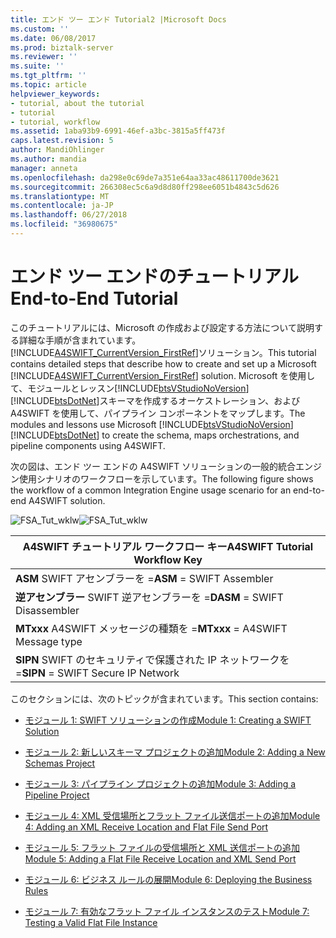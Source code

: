 ```yaml
---
title: エンド ツー エンド Tutorial2 |Microsoft Docs
ms.custom: ''
ms.date: 06/08/2017
ms.prod: biztalk-server
ms.reviewer: ''
ms.suite: ''
ms.tgt_pltfrm: ''
ms.topic: article
helpviewer_keywords:
- tutorial, about the tutorial
- tutorial
- tutorial, workflow
ms.assetid: 1aba93b9-6991-46ef-a3bc-3815a5ff473f
caps.latest.revision: 5
author: MandiOhlinger
ms.author: mandia
manager: anneta
ms.openlocfilehash: da298e0c69de7a351e64aa33ac48611700de3621
ms.sourcegitcommit: 266308ec5c6a9d8d80ff298ee6051b4843c5d626
ms.translationtype: MT
ms.contentlocale: ja-JP
ms.lasthandoff: 06/27/2018
ms.locfileid: "36980675"
---
```

# <a name="end-to-end-tutorial"></a><span data-ttu-id="46050-102">エンド ツー エンドのチュートリアル</span><span class="sxs-lookup"><span data-stu-id="46050-102">End-to-End Tutorial</span></span>
<span data-ttu-id="46050-103">このチュートリアルには、Microsoft の作成および設定する方法について説明する詳細な手順が含まれています。[!INCLUDE[A4SWIFT_CurrentVersion_FirstRef](../../includes/a4swift-currentversion-firstref-md.md)]ソリューション。</span><span class="sxs-lookup"><span data-stu-id="46050-103">This tutorial contains detailed steps that describe how to create and set up a Microsoft [!INCLUDE[A4SWIFT_CurrentVersion_FirstRef](../../includes/a4swift-currentversion-firstref-md.md)] solution.</span></span> <span data-ttu-id="46050-104">Microsoft を使用して、モジュールとレッスン[!INCLUDE[btsVStudioNoVersion](../../includes/btsvstudionoversion-md.md)][!INCLUDE[btsDotNet](../../includes/btsdotnet-md.md)]スキーマを作成するオーケストレーション、および A4SWIFT を使用して、パイプライン コンポーネントをマップします。</span><span class="sxs-lookup"><span data-stu-id="46050-104">The modules and lessons use Microsoft [!INCLUDE[btsVStudioNoVersion](../../includes/btsvstudionoversion-md.md)][!INCLUDE[btsDotNet](../../includes/btsdotnet-md.md)] to create the schema, maps orchestrations, and pipeline components using A4SWIFT.</span></span>  
  
 <span data-ttu-id="46050-105">次の図は、エンド ツー エンドの A4SWIFT ソリューションの一般的統合エンジン使用シナリオのワークフローを示しています。</span><span class="sxs-lookup"><span data-stu-id="46050-105">The following figure shows the workflow of a common Integration Engine usage scenario for an end-to-end A4SWIFT solution.</span></span>  
  
 <span data-ttu-id="46050-106">![](../../adapters-and-accelerators/accelerator-swift/media/fsa-tut-wklw.gif "FSA_Tut_wklw")</span><span class="sxs-lookup"><span data-stu-id="46050-106">![](../../adapters-and-accelerators/accelerator-swift/media/fsa-tut-wklw.gif "FSA_Tut_wklw")</span></span>  
  
|<span data-ttu-id="46050-107">A4SWIFT チュートリアル ワークフロー キー</span><span class="sxs-lookup"><span data-stu-id="46050-107">A4SWIFT Tutorial Workflow Key</span></span>|  
|-----------------------------------|  
|<span data-ttu-id="46050-108">**ASM** SWIFT アセンブラーを =</span><span class="sxs-lookup"><span data-stu-id="46050-108">**ASM** = SWIFT Assembler</span></span>|  
|<span data-ttu-id="46050-109">**逆アセンブラー** SWIFT 逆アセンブラーを =</span><span class="sxs-lookup"><span data-stu-id="46050-109">**DASM** = SWIFT Disassembler</span></span>|  
|<span data-ttu-id="46050-110">**MTxxx** A4SWIFT メッセージの種類を =</span><span class="sxs-lookup"><span data-stu-id="46050-110">**MTxxx** = A4SWIFT Message type</span></span>|  
|<span data-ttu-id="46050-111">**SIPN** SWIFT のセキュリティで保護された IP ネットワークを =</span><span class="sxs-lookup"><span data-stu-id="46050-111">**SIPN** = SWIFT Secure IP Network</span></span>|  
  
 <span data-ttu-id="46050-112">このセクションには、次のトピックが含まれています。</span><span class="sxs-lookup"><span data-stu-id="46050-112">This section contains:</span></span>  
  
-   [<span data-ttu-id="46050-113">モジュール 1: SWIFT ソリューションの作成</span><span class="sxs-lookup"><span data-stu-id="46050-113">Module 1: Creating a SWIFT Solution</span></span>](../../adapters-and-accelerators/accelerator-swift/module-1-creating-a-swift-solution.md)  
  
-   [<span data-ttu-id="46050-114">モジュール 2: 新しいスキーマ プロジェクトの追加</span><span class="sxs-lookup"><span data-stu-id="46050-114">Module 2: Adding a New Schemas Project</span></span>](../../adapters-and-accelerators/accelerator-swift/module-2-adding-a-new-schemas-project.md)  
  
-   [<span data-ttu-id="46050-115">モジュール 3: パイプライン プロジェクトの追加</span><span class="sxs-lookup"><span data-stu-id="46050-115">Module 3: Adding a Pipeline Project</span></span>](../../adapters-and-accelerators/accelerator-swift/module-3-adding-a-pipeline-project.md)  
  
-   [<span data-ttu-id="46050-116">モジュール 4: XML 受信場所とフラット ファイル送信ポートの追加</span><span class="sxs-lookup"><span data-stu-id="46050-116">Module 4: Adding an XML Receive Location and Flat File Send Port</span></span>](../../adapters-and-accelerators/accelerator-swift/module-4-adding-an-xml-receive-location-and-flat-file-send-port.md)  
  
-   [<span data-ttu-id="46050-117">モジュール 5: フラット ファイルの受信場所と XML 送信ポートの追加</span><span class="sxs-lookup"><span data-stu-id="46050-117">Module 5: Adding a Flat File Receive Location and XML Send Port</span></span>](../../adapters-and-accelerators/accelerator-swift/module-5-adding-a-flat-file-receive-location-and-xml-send-port.md)  
  
-   [<span data-ttu-id="46050-118">モジュール 6: ビジネス ルールの展開</span><span class="sxs-lookup"><span data-stu-id="46050-118">Module 6: Deploying the Business Rules</span></span>](../../adapters-and-accelerators/accelerator-swift/module-6-deploying-the-business-rules.md)  
  
-   [<span data-ttu-id="46050-119">モジュール 7: 有効なフラット ファイル インスタンスのテスト</span><span class="sxs-lookup"><span data-stu-id="46050-119">Module 7: Testing a Valid Flat File Instance</span></span>](../../adapters-and-accelerators/accelerator-swift/module-7-testing-a-valid-flat-file-instance.md)